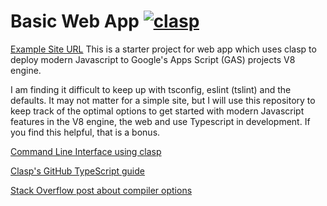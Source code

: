 # Basic Web App [![clasp](https://img.shields.io/badge/built%20with-clasp-4285f4.svg)](https://github.com/google/clasp)

[Example Site URL](https://script.google.com/a/macros/dishs.tp.edu.tw/s/AKfycbxVF3ohFTl_Y6KkQ8R8Vyv5O9jxvjPWvRTltdiERLA4NU-UFPoI/exec)
This is a starter project for web app which uses clasp to deploy modern Javascript to Google's Apps Script (GAS) projects V8 engine.

I am finding it difficult to keep up with tsconfig, eslint (tslint) and the defaults.  It may not matter for a simple site, but I will use this repository to keep track of the optimal options to get started with modern Javascript features in the V8 engine, the web and use Typescript in development. If you find this helpful, that is a bonus.

[Command Line Interface using clasp](https://developers.google.com/apps-script/guides/clasp)

[Clasp's GitHub TypeScript guide](https://github.com/google/clasp/blob/master/docs/typescript.md)

[Stack Overflow post about compiler options](https://stackoverflow.com/questions/42093758/need-clarification-of-the-target-and-lib-compiler-options)